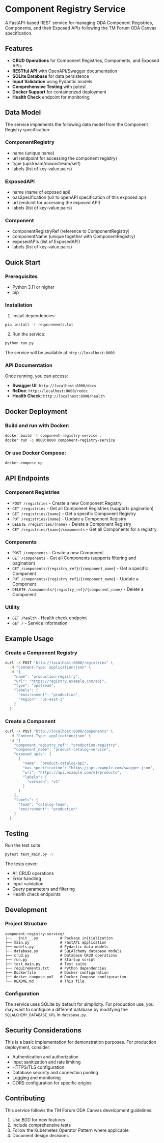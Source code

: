 # Component Registry Service

A FastAPI-based REST service for managing ODA Component Registries, Components, and their Exposed APIs following the TM Forum ODA Canvas specification.

## Features

- **CRUD Operations** for Component Registries, Components, and Exposed APIs
- **RESTful API** with OpenAPI/Swagger documentation
- **SQLite Database** for data persistence
- **Input Validation** using Pydantic models
- **Comprehensive Testing** with pytest
- **Docker Support** for containerized deployment
- **Health Check** endpoint for monitoring

## Data Model

The service implements the following data model from the Component Registry specification:

### ComponentRegistry

* name (unique name)
* url (endpoint for accessing the component registry)
* type (upstream/downstream/self)
* labels (list of key-value pairs)

### ExposedAPI

* name (name of exposed api)
* oasSpecification (url to openAPI specification of this exposed api)
* url (endoint for accessing the exposed API)
* labels (list of key-value pairs)

### Component

* componentRegistryRef (reference to ComponentRegistry)
* componentName (unique together with ComponentRegistry)
* exposedAPIs (list of ExposedAPI)
* labels (list of key-value pairs)

## Quick Start

### Prerequisites
- Python 3.11 or higher
- pip

### Installation

1. Install dependencies:
```bash
pip install -r requirements.txt
```

2. Run the service:
```bash
python run.py
```

The service will be available at `http://localhost:8000`

### API Documentation

Once running, you can access:
- **Swagger UI**: `http://localhost:8000/docs`
- **ReDoc**: `http://localhost:8000/redoc`
- **Health Check**: `http://localhost:8000/health`

## Docker Deployment

### Build and run with Docker:
```bash
docker build -t component-registry-service .
docker run -p 8000:8000 component-registry-service
```

### Or use Docker Compose:
```bash
docker-compose up
```

## API Endpoints

### Component Registries
- `POST /registries` - Create a new Component Registry
- `GET /registries` - Get all Component Registries (supports pagination)
- `GET /registries/{name}` - Get a specific Component Registry
- `PUT /registries/{name}` - Update a Component Registry
- `DELETE /registries/{name}` - Delete a Component Registry
- `GET /registries/{name}/components` - Get all Components for a registry

### Components
- `POST /components` - Create a new Component
- `GET /components` - Get all Components (supports filtering and pagination)
- `GET /components/{registry_ref}/{component_name}` - Get a specific Component
- `PUT /components/{registry_ref}/{component_name}` - Update a Component
- `DELETE /components/{registry_ref}/{component_name}` - Delete a Component

### Utility
- `GET /health` - Health check endpoint
- `GET /` - Service information

## Example Usage

### Create a Component Registry
```bash
curl -X POST "http://localhost:8000/registries" \
  -H "Content-Type: application/json" \
  -d '{
    "name": "production-registry",
    "url": "https://registry.example.com/api",
    "type": "upstream",
    "labels": {
      "environment": "production",
      "region": "us-east-1"
    }
  }'
```

### Create a Component
```bash
curl -X POST "http://localhost:8000/components" \
  -H "Content-Type: application/json" \
  -d '{
    "component_registry_ref": "production-registry",
    "component_name": "product-catalog-service",
    "exposed_apis": [
      {
        "name": "product-catalog-api",
        "oas_specification": "https://api.example.com/swagger.json",
        "url": "https://api.example.com/v1/products",
        "labels": {
          "version": "v1"
        }
      }
    ],
    "labels": {
      "team": "catalog-team",
      "environment": "production"
    }
  }'
```

## Testing

Run the test suite:
```bash
pytest test_main.py -v
```

The tests cover:
- All CRUD operations
- Error handling
- Input validation
- Query parameters and filtering
- Health check endpoints

## Development

### Project Structure
```
component-registry-service/
├── __init__.py          # Package initialization
├── main.py              # FastAPI application
├── models.py            # Pydantic data models
├── database.py          # SQLAlchemy database models
├── crud.py              # Database CRUD operations
├── run.py               # Startup script
├── test_main.py         # Test suite
├── requirements.txt     # Python dependencies
├── Dockerfile           # Docker configuration
├── docker-compose.yml   # Docker Compose configuration
└── README.md            # This file
```

### Configuration

The service uses SQLite by default for simplicity. For production use, you may want to configure a different database by modifying the `SQLALCHEMY_DATABASE_URL` in `database.py`.

## Security Considerations

This is a basic implementation for demonstration purposes. For production deployment, consider:
- Authentication and authorization
- Input sanitization and rate limiting
- HTTPS/TLS configuration
- Database security and connection pooling
- Logging and monitoring
- CORS configuration for specific origins

## Contributing

This service follows the TM Forum ODA Canvas development guidelines:
1. Use BDD for new features
2. Include comprehensive tests
3. Follow the Kubernetes Operator Pattern where applicable
4. Document design decisions